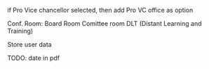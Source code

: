 if Pro Vice chancellor selected, then add Pro VC office as option

Conf. Room:
Board Room
Comittee room
DLT (Distant Learning and Training)

Store user data

TODO:
date in pdf
